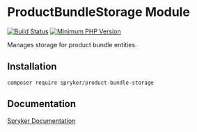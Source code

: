 # ProductBundleStorage Module
[![Build Status](https://travis-ci.org/spryker/product-bundle-storage.svg)](https://travis-ci.org/spryker/product-bundle-storage)
[![Minimum PHP Version](https://img.shields.io/badge/php-%3E%3D%207.2-8892BF.svg)](https://php.net/)

Manages storage for product bundle entities.

## Installation

```
composer require spryker/product-bundle-storage
```

## Documentation

[Spryker Documentation](https://academy.spryker.com/developing_with_spryker/module_guide/modules.html)
